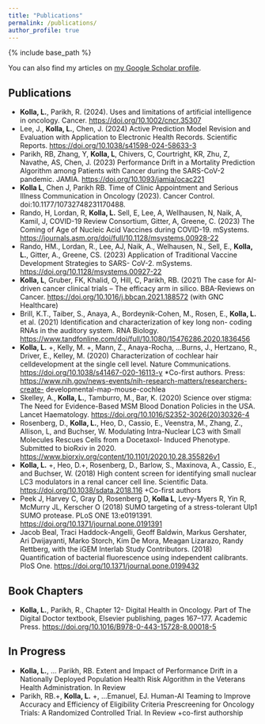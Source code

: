 ```yaml
---
title: "Publications"
permalink: /publications/
author_profile: true
---
```

{% include base_path %}

You can also find my articles on [my Google Scholar profile](https://scholar.google.com/citations?user=9FjQaO0AAAAJ&hl=en).

## Publications
- **Kolla, L.**, Parikh, R. (2024). Uses and limitations of artificial intelligence in oncology. Cancer.  https://doi.org/10.1002/cncr.35307
- Lee, J., **Kolla, L.**, Chen, J. (2024) Active Prediction Model Revision and Evaluation with Application to Electronic Health Records. Scientific Reports. https://doi.org/10.1038/s41598-024-58633-3
- Parikh, RB, Zhang, Y, **Kolla, L**, Chivers, C, Courtright, KR, Zhu, Z, Navathe, AS, Chen, J. (2023) Performance Drift in a Mortality Prediction Algorithm among Patients with Cancer during the SARS-CoV-2 pandemic. JAMIA. https://doi.org/10.1093/jamia/ocac221
- **Kolla L**, Chen J, Parikh RB. Time of Clinic Appointment and Serious Illness Communication in Oncology (2023). Cancer Control. doi:10.1177/10732748231170488.
- Rando, H, Lordan, R, **Kolla, L.** Sell, E, Lee, A, Wellhausen, N, Naik, A, Kamil, J, COVID-19 Review Consortium, Gitter, A, Greene, C. (2023) The Coming of Age of Nucleic Acid Vaccines during COVID-19. mSystems. https://journals.asm.org/doi/full/10.1128/msystems.00928-22
- Rando, HM., Lordan, R., Lee, AJ, Naik, A., Welhausen, N., Sell, E., **Kolla, L.**, Gitter, A., Greene, CS. (2023) Application of Traditional Vaccine Development Strategies to SARS- CoV-2. mSystems. https://doi.org/10.1128/msystems.00927-22
- **Kolla, L**, Gruber, FK, Khalid, O, Hill, C, Parikh, RB. (2021) The case for AI-driven cancer clinical trials – The efficacy arm in silico. BBA-Reviews on Cancer. https://doi.org/10.1016/j.bbcan.2021.188572 (with GNC Healthcare)
- Brill, K.T., Taiber, S., Anaya, A., Bordeynik-Cohen, M., Rosen, E., **Kolla, L.** et al. (2021) Identification and characterization of key long non- coding RNAs in the auditory system. RNA Biology. https://www.tandfonline.com/doi/full/10.1080/15476286.2020.1836456
- **Kolla, L.** +, Kelly, M. +, Mann, Z., Anaya-Rocha, …Burns, J., Hertzano, R., Driver, E., Kelley, M. (2020) Characterization of cochlear hair celldevelopment at the single cell level. Nature Communications. https://doi.org/10.1038/s41467-020-16113-y *Co-first authors. Press: https://www.nih.gov/news-events/nih-research-matters/researchers-create- developmental-map-mouse-cochlea
- Skelley, A., **Kolla, L.**, Tamburro, M., Bar, K. (2020) Science over stigma: The Need for Evidence-Based MSM Blood Donation Policies in the USA. Lancet Haematology. https://doi.org/10.1016/S2352-3026(20)30326-4
- Rosenberg, D., **Kolla, L.**, Heo, D., Cassio, E., Veenstra, M., Zhang, Z., Allison, L, and Buchser, W. Modulating Intra-Nuclear LC3 with Small Molecules Rescues Cells from a Docetaxol- Induced Phenotype. Submitted to bioRxiv in 2020. https://www.biorxiv.org/content/10.1101/2020.10.28.355826v1
- **Kolla, L.** +, Heo, D.+, Rosenberg, D., Barlow, S., Maxinova, A., Cassio, E., and Buchser, W. (2018) High content screen for identifying small nuclear LC3 modulators in a renal cancer cell line. Scientific Data. https://doi.org/10.1038/sdata.2018.116 +Co-first authors
- Peek J, Harvey C, Gray D, Rosenberg D, **Kolla L**, Levy-Myers R, Yin R, McMurry JL, Kerscher O (2018) SUMO targeting of a stress-tolerant Ulp1 SUMO protease. PLoS ONE 13:e0191391. https://doi.org/10.1371/journal.pone.0191391
- Jacob Beal, Traci Haddock-Angelli, Geoff Baldwin, Markus Gershater, Ari Dwijayanti, Marko Storch, Kim De Mora, Meagan Lizarazo, Randy Rettberg, with the iGEM Interlab Study Contributors. (2018) Quantification of bacterial fluorescence using independent calibrants. PloS One. https://doi.org/10.1371/journal.pone.0199432

## Book Chapters
- **Kolla, L.**, Parikh, R., Chapter 12- Digital Health in Oncology. Part of The Digital Doctor textbook, Elsevier publishing, pages 167–177. Academic Press. https://doi.org/10.1016/B978-0-443-15728-8.00018-5

## In Progress
- **Kolla, L.**, … Parikh, RB. Extent and Impact of Performance Drift in a Nationally Deployed Population Health Risk Algorithm in the Veterans Health Administration. In Review
- Parikh, RB.+, **Kolla, L.** +, …Emanuel, EJ. Human-AI Teaming to Improve Accuracy and Efficiency of Eligibility Criteria Prescreening for Oncology Trials: A Randomized Controlled Trial. In Review +co-first authorship

